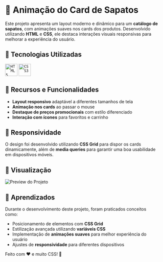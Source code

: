 # 🏬 Animação do Card de Sapatos

Este projeto apresenta um layout moderno e dinâmico para um **catálogo de sapatos**, com animações suaves nos cards dos produtos. Desenvolvido utilizando **HTML** e **CSS**, ele destaca interações visuais responsivas para melhorar a experiência do usuário.

## 🚀 Tecnologias Utilizadas

<code><img src="https://cdn.jsdelivr.net/gh/devicons/devicon@latest/icons/html5/html5-original.svg" width="40" height="40" title = "HTML5"/></code>
<code><img src="https://cdn.jsdelivr.net/gh/devicons/devicon@latest/icons/css3/css3-original.svg" width="40" height="40" title = "CSS3"/></code>

## 🎨 Recursos e Funcionalidades

- **Layout responsivo** adaptável a diferentes tamanhos de tela
- **Animação nos cards** ao passar o mouse
- **Destaque de preços promocionais** com estilo diferenciado
- **Interação com ícones** para favoritos e carrinho

## 📱 Responsividade

O design foi desenvolvido utilizando **CSS Grid** para dispor os cards dinamicamente, além de **media queries** para garantir uma boa usabilidade em dispositivos móveis.

## 🌟 Visualização

![Preview do Projeto](https://i.postimg.cc/YSPXDSzP/Design-sem-nome.gif)

## 📌 Aprendizados

Durante o desenvolvimento deste projeto, foram praticados conceitos como:

- Posicionamento de elementos com **CSS Grid**
- Estilização avançada utilizando **variáveis CSS**
- Implementação de **animações suaves** para melhor experiência do usuário
- Ajustes de **responsividade** para diferentes dispositivos

Feito com ❤️ e muito CSS! 🚀
